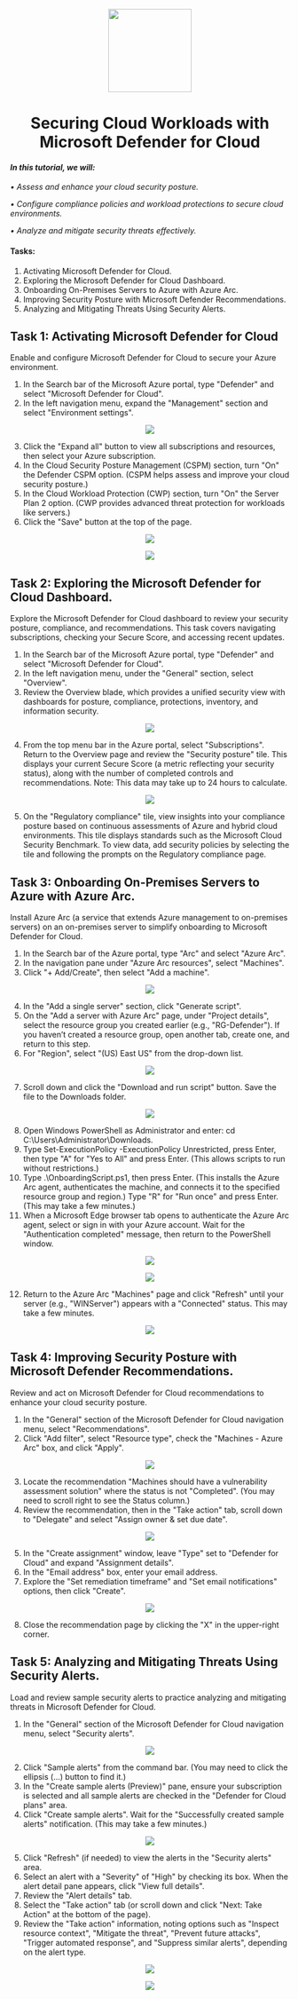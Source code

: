 <p align="center">
  <img src="https://github.com/user-attachments/assets/51e3a0a3-f9e2-4a33-b139-6291970581bb" width="150" height="auto">
  <h1 align="center">Securing Cloud Workloads with Microsoft Defender for Cloud</h1>
</p>

#### *In this tutorial, we will:*
*•	Assess and enhance your cloud security posture.*

*•	Configure compliance policies and workload protections to secure cloud environments.*

*•	Analyze and mitigate security threats effectively.*

#### Tasks:
 1. Activating Microsoft Defender for Cloud.
 2. Exploring the Microsoft Defender for Cloud Dashboard.
 3. Onboarding On-Premises Servers to Azure with Azure Arc.
 4. Improving Security Posture with Microsoft Defender Recommendations.
 5. Analyzing and Mitigating Threats Using Security Alerts.

## Task 1: Activating Microsoft Defender for Cloud

Enable and configure Microsoft Defender for Cloud to secure your Azure environment.

1.	In the Search bar of the Microsoft Azure portal, type "Defender" and select "Microsoft Defender for Cloud".
2.	In the left navigation menu, expand the "Management" section and select "Environment settings".

<p align="center">
<img src="https://github.com/user-attachments/assets/64a24665-e201-49d5-ba66-aa9207ed051d">
</p>

3.	Click the "Expand all" button to view all subscriptions and resources, then select your Azure subscription.
4.	In the Cloud Security Posture Management (CSPM) section, turn "On" the Defender CSPM option. (CSPM helps assess and improve your cloud security posture.)
5.	In the Cloud Workload Protection (CWP) section, turn "On" the Server Plan 2 option. (CWP provides advanced threat protection for workloads like servers.)
6.	Click the "Save" button at the top of the page.

<p align="center">
<img src="https://github.com/user-attachments/assets/e584b600-c496-404b-a5a6-0cd5a6f07ae5">
</p>

<p align="center">
<img src="https://github.com/user-attachments/assets/bce814f2-1a45-4677-994e-97a725464b28">
</p>

## Task 2: Exploring the Microsoft Defender for Cloud Dashboard.

Explore the Microsoft Defender for Cloud dashboard to review your security posture, compliance, and recommendations. This task covers navigating subscriptions, checking your Secure Score, and accessing recent updates.

1.	In the Search bar of the Microsoft Azure portal, type "Defender" and select "Microsoft Defender for Cloud".
2.	In the left navigation menu, under the "General" section, select "Overview".
3.	Review the Overview blade, which provides a unified security view with dashboards for posture, compliance, protections, inventory, and information security.

<p align="center">
<img src="https://github.com/user-attachments/assets/5dab813f-65ee-4f51-9b7c-a2e60e74d09a">
</p>

4.	From the top menu bar in the Azure portal, select "Subscriptions". Return to the Overview page and review the "Security posture" tile. This displays your current Secure Score (a metric reflecting your security status), along with the number of completed controls and recommendations. Note: This data may take up to 24 hours to calculate.

<p align="center">
<img src="https://github.com/user-attachments/assets/d326527c-15ab-4e96-9438-051ec8958bfb">
</p>

5.	On the "Regulatory compliance" tile, view insights into your compliance posture based on continuous assessments of Azure and hybrid cloud environments. This tile displays standards such as the Microsoft Cloud Security Benchmark. To view data, add security policies by selecting the tile and following the prompts on the Regulatory compliance page.

## Task 3: Onboarding On-Premises Servers to Azure with Azure Arc.

Install Azure Arc (a service that extends Azure management to on-premises servers) on an on-premises server to simplify onboarding to Microsoft Defender for Cloud.

1.	In the Search bar of the Azure portal, type "Arc" and select "Azure Arc".
2.	In the navigation pane under "Azure Arc resources", select "Machines".
3.	Click "+ Add/Create", then select "Add a machine".

<p align="center">
<img src="https://github.com/user-attachments/assets/c267e4e9-87c3-40c3-831a-e92fcc5fafbd">
</p>

4.	In the "Add a single server" section, click "Generate script".
5.	On the "Add a server with Azure Arc" page, under "Project details", select the resource group you created earlier (e.g., "RG-Defender"). If you haven’t created a resource group, open another tab, create one, and return to this step.
6.	For "Region", select "(US) East US" from the drop-down list.

<p align="center">
<img src="https://github.com/user-attachments/assets/c8ef978d-824a-456c-b151-578174ee5200">
</p>

7.	Scroll down and click the "Download and run script" button. Save the file to the Downloads folder.

<p align="center">
<img src="https://github.com/user-attachments/assets/9f46b5fc-deeb-4085-8e55-53a368548ac0">
</p>

8.	Open Windows PowerShell as Administrator and enter: cd C:\Users\Administrator\Downloads.
9.	Type Set-ExecutionPolicy -ExecutionPolicy Unrestricted, press Enter, then type "A" for "Yes to All" and press Enter. (This allows scripts to run without restrictions.)
10.	Type .\OnboardingScript.ps1, then press Enter. (This installs the Azure Arc agent, authenticates the machine, and connects it to the specified resource group and region.) Type "R" for "Run once" and press Enter. (This may take a few minutes.)
11.	When a Microsoft Edge browser tab opens to authenticate the Azure Arc agent, select or sign in with your Azure account. Wait for the "Authentication completed" message, then return to the PowerShell window.

<p align="center">
<img src="https://github.com/user-attachments/assets/18dc16b5-59e4-4758-88b2-8bea9fb242d1">
</p>

<p align="center">
<img src="https://github.com/user-attachments/assets/9fc44689-5204-4555-a2f3-bb94165a53f2">
</p>

12.	Return to the Azure Arc "Machines" page and click "Refresh" until your server (e.g., "WINServer") appears with a "Connected" status. This may take a few minutes.

<p align="center">
<img src="https://github.com/user-attachments/assets/e443de54-43c7-4a21-a5f1-6f4d522adf6f">
</p>

## Task 4: Improving Security Posture with Microsoft Defender Recommendations.

Review and act on Microsoft Defender for Cloud recommendations to enhance your cloud security posture.

1.	In the "General" section of the Microsoft Defender for Cloud navigation menu, select "Recommendations".
2.	Click "Add filter", select "Resource type", check the "Machines - Azure Arc" box, and click "Apply".

<p align="center">
<img src="https://github.com/user-attachments/assets/c6500b6f-5de0-4311-b084-2a144490e92b">
</p>

3.	Locate the recommendation "Machines should have a vulnerability assessment solution" where the status is not "Completed". (You may need to scroll right to see the Status column.)
4.	Review the recommendation, then in the "Take action" tab, scroll down to "Delegate" and select "Assign owner & set due date".

<p align="center">
<img src="https://github.com/user-attachments/assets/9699612a-4506-40e3-b2e1-0112b94179e0">
</p>

5.	In the "Create assignment" window, leave "Type" set to "Defender for Cloud" and expand "Assignment details".
6.	In the "Email address" box, enter your email address.
7.	Explore the "Set remediation timeframe" and "Set email notifications" options, then click "Create".

<p align="center">
<img src="https://github.com/user-attachments/assets/80d815b1-c5e7-489c-bdea-1aa5d6a39b93">
</p>

8.	Close the recommendation page by clicking the "X" in the upper-right corner.

## Task 5: Analyzing and Mitigating Threats Using Security Alerts.

Load and review sample security alerts to practice analyzing and mitigating threats in Microsoft Defender for Cloud.

1.	In the "General" section of the Microsoft Defender for Cloud navigation menu, select "Security alerts".

<p align="center">
<img src="https://github.com/user-attachments/assets/cf1e2440-aafc-41a7-895c-943410e63ffc">
</p>

2.	Click "Sample alerts" from the command bar. (You may need to click the ellipsis (...) button to find it.)
3.	In the "Create sample alerts (Preview)" pane, ensure your subscription is selected and all sample alerts are checked in the "Defender for Cloud plans" area.
4.	Click "Create sample alerts". Wait for the "Successfully created sample alerts" notification. (This may take a few minutes.)

<p align="center">
<img src="https://github.com/user-attachments/assets/7b8529d7-60e8-4f2d-8eb1-184ea6fec31f">
</p>

5.	Click "Refresh" (if needed) to view the alerts in the "Security alerts" area.
6.	Select an alert with a "Severity" of "High" by checking its box. When the alert detail pane appears, click "View full details".
7.	Review the "Alert details" tab.
8.	Select the "Take action" tab (or scroll down and click "Next: Take Action" at the bottom of the page).
9.	Review the "Take action" information, noting options such as "Inspect resource context", "Mitigate the threat", "Prevent future attacks", "Trigger automated response", and "Suppress similar alerts", depending on the alert type.

<p align="center">
<img src="https://github.com/user-attachments/assets/27a3012a-4af7-4ab3-8f33-27f1851613b6">
</p>

<p align="center">
<img src="https://github.com/user-attachments/assets/cd11db36-7f14-4cad-9445-54bf5249fa21">
</p>
